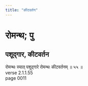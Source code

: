 ```yaml
---
title: "कीटवर्तन"
---
```


# रोमन्थ; पु
## पशूद्गार, कीटवर्तन
रोमन्थः स्यात् पशूद्गारे रोमन्थः कीटवर्तनम् ॥ ५५ ॥<br />verse 2.1.1.55<br />page 0011

